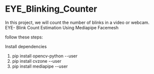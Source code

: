 # EYE_Blinking_Counter

In this project, we will count the number of blinks in a video or webcam. EYE- Blink Count Estimation Using Mediapipe Facemesh

follow these steps:

Install dependencies

01. pip install opencv-python --user
02. pip install cvzone --user
03. pip install mediapipe --user

